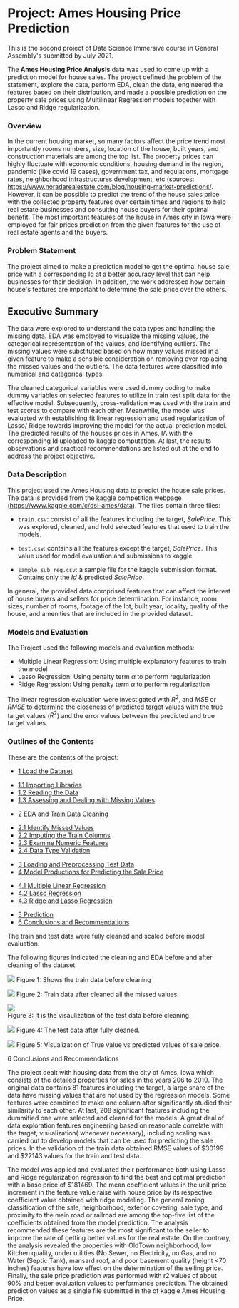 # Project: Ames Housing  Price Prediction

This is the second project of Data Science Immersive course in General Assembly's submitted by July 2021.

The **Ames Housing Price Analysis** data was used to come up with a prediction model for house sales. The project defined the problem of the statement, 
explore the data, perform EDA, clean the data, engineered the features based on their distribution, and made a possible prediction on the property sale prices 
using Multilinear Regression models together with Lasso and Ridge regularization.


### Overview

In the current housing market, so many factors affect the price trend most importantly rooms numbers, size, location of the house, built years, and 
construction materials are among the top list. The property prices can highly fluctuate with economic conditions, housing demand in the region, pandemic
(like covid 19 cases), government tax, and regulations, mortgage rates, neighborhood infrastructures development, etc 
(sources: https://www.noradarealestate.com/blog/housing-market-predictions/.  However, it can be possible to predict the trend of the house sales price 
with the collected property features over certain times and regions to help real estate businesses and consulting house buyers for their optimal benefit. 
The most important features of the house in Ames city in Iowa were employed for fair prices prediction from the given features for the use of real estate 
agents and the buyers.


### Problem Statement


The project aimed to make a prediction model to get the optimal house sale price with a corresponding Id at a better accuracy level that can help businesses 
for their decision. In addition, the work addressed how certain house's features are important to determine the sale price over the others.


## Executive Summary

The data were explored to understand the data types and handling the missing data. EDA was employed to visualize the missing values, the categorical 
representation of the values, and identifying outliers. The missing values were substituted based on how many values missed in a given feature to make 
a sensible consideration on removing over replacing the missed values and the outliers. The data features were classified into numerical and categorical 
types. 

The cleaned categorical variables were used dummy coding to make dummy variables on selected features to utilize in train test split data for the effective 
model. Subsequently, cross-validation was used with the train and test scores to compare with each other. Meanwhile, the model was evaluated with establishing 
fit linear regression and used regularization of Lasso/ Ridge towards improving the model for the actual prediction model. The predicted results of the 
houses prices in Ames, IA with the corresponding Id uploaded to kaggle computation. At last, the results observations and practical recommendations are 
listed out at the end to address the project objective.


### Data Description


This project used the Ames Housing data to predict the house sale prices.  The data is provided from the kaggle competition webpage (https://www.kaggle.com/c/dsi-ames/data). The files contain three files:

- `train.csv`: consist of all the features including the target, _SalePrice_. This was explored, cleaned, and hold selected features that used to train 
the models.

-  `test.csv`: contains all the features except the target, _SalePrice_. This value used for model evaluation and submissions to kaggle.

- `sample_sub_reg.csv`: a sample file for the kaggle submission format. Contains only the _Id_ & predicted _SalePrice_.

In general, the provided data comprised features that can affect the interest of house buyers and sellers for price determination. For instance, 
room sizes, number of rooms, footage of the lot, built year, locality, quality of the house, and amenities that are included in the provided dataset.



### Models and Evaluation

The Project used the following models and evaluation methods:
- Multiple Linear Regression: Using multiple explanatory features to train the model
- Lasso Regression: Using penalty term $\alpha$ to perform regularization
- Ridge Regression: Using penalty term $\alpha$ to perform regularization

The linear regression evaluation were investigated with $R^2$, and $MSE$ or $RMSE$ to determine the closeness of predicted target values with the true target values ($R^2$) and  the error values between the predicted and true target values.


### Outlines of the Contents

These are the contents of the project:

- [1 Load the Dataset](#1-Load-the-Data)
 * [1.1 Importing Libraries](#1.1-Import-the-libraries)
 * [1.2 Reading the Data](#1.2-Reading-the-Data)
 * [1.3 Assessing and Dealing with Missing Values](#1.3-Assessing-and-Dealing-with-Missing-Values)
- [2 EDA and Train Data Cleaning](#2-EDA-and-Train-Data-Cleaning)
 * [2.1 Identify Missed Values](#2.1-Identify-Missed-Values)
 * [2.2 Imputing  the Train Columns](#2.2-Imputing-the-Train-Columns)
 * [2.3 Examine Numeric Features](#2.3-Examine-Numeric-Features)
 * [2.4 Data Type Validation](#2.4-Data-Type-Validation)
- [3 Loading and Preprocessing Test Data](#3-Loading-and-Preprocessing-Test-Data)
- [4 Model Productions for Predicting the Sale Price](#4-Model-Productions-for-Predicting-the-Sale-Price)
 * [4.1 Multiple Linear Regression](#4.1-Multiple-Linear-Regression)
 * [4.2 Lasso Regression](#4.2-Lasso-Regression)
 * [4.3 Ridge and Lasso Regression](#4.2-Ridge-and-Lasso-Regression)
- [5 Prediction](#5-Prediction)
- [6 Conclusions and Recommendations](#6-Conclusions-and-Recommendations)


The train and test data were fully cleaned and scaled before model evaluation. 


The following figures indicated the cleaning and EDA before and after cleaning of the dataset


![](./images/Train_data_before_cleaning.png)
Figure 1: Shows the train data before cleaning


![](./images/Cleaned_train_dataset.png) 
Figure 2: Train data after cleaned all the missed values.



![](./images/Test-data-prior-to-cleaning.png)     
Figure 3: It is the visaulization of the test data before cleaning 


![](./images/Cleaned-Test-data.png) 
Figure 4: The test data after fully cleaned.


![](./images/True-vs-pred.png)
Figure 5: Visualization of True value vs predicted values of sale price.


6 Conclusions and Recommendations

The project dealt with housing data from the city of Ames, Iowa which consists of the detailed properties for sales in the years 206 to 2010.  The original 
data contains 81 features including the target, a large share of the data have missing values that are not used by the regression models. Some features were 
combined to make one column after significantly studied their similarity to each other.  At last, $208$ significant features including the dummified one 
were selected and cleaned for the models.  A great deal of data exploration features engineering based on reasonable correlate with the target, visualization(
whenever necessary), including scaling was carried out to develop models that can be used for predicting the sale prices. In the validation of the train 
data obtained RMSE values of $\$30199$ and $\$22143$ values for the train and test data.</p>

The model was applied and evaluated their performance both using Lasso and Ridge regularization regression to find the best and optimal prediction with a 
base price of $\$181469$. The mean coefficient values in the unit price increment in the feature value raise with house price by its respective coefficient 
value obtained with ridge modeling. The general zoning classification of the sale,  neighborhood, exterior covering, sale type, and proximity to the main 
road or railroad are among the top-five list of the coefficients obtained from the model prediction. The analysis recommended these features are the most 
significant to the seller to improve the rate of getting better values for the real estate.  On the contrary, the analysis revealed the properties with 
OldTown neighborhood, low Kitchen quality, under utilities (No Sewer, no Electricity, no Gas, and no Water (Septic Tank), mansard roof, and poor basement 
quality (height <70 inches) features have low effect on the determination of the selling price.  Finally, the sale price prediction was performed with 
r2 values of about 90% and better evaluation values to performance prediction. The obtained prediction values as a single file submitted in the of 
kaggle Ames Housing Price.
